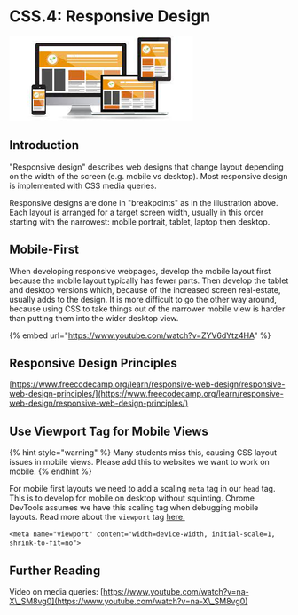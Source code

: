 # CSS.4: Responsive Design

![](../.gitbook/assets/resp.jpeg)

## Introduction

"Responsive design" describes web designs that change layout depending on the width of the screen (e.g. mobile vs desktop). Most responsive design is implemented with CSS media queries.

Responsive designs are done in "breakpoints" as in the illustration above. Each layout is arranged for a target screen width, usually in this order starting with the narrowest: mobile portrait, tablet, laptop then desktop.

## Mobile-First

When developing responsive webpages, develop the mobile layout first because the mobile layout typically has fewer parts. Then develop the tablet and desktop versions which, because of the increased screen real-estate, usually adds to the design. It is more difficult to go the other way around, because using CSS to take things out of the narrower mobile view is harder than putting them into the wider desktop view.

{% embed url="https://www.youtube.com/watch?v=ZYV6dYtz4HA" %}

## Responsive Design Principles

[https://www.freecodecamp.org/learn/responsive-web-design/responsive-web-design-principles/](https://www.freecodecamp.org/learn/responsive-web-design/responsive-web-design-principles/)

## Use Viewport Tag for Mobile Views

{% hint style="warning" %}
Many students miss this, causing CSS layout issues in mobile views. Please add this to websites we want to work on mobile.
{% endhint %}

For mobile first layouts we need to add a scaling `meta` tag in our `head` tag. This is to develop for mobile on desktop without squinting. Chrome DevTools assumes we have this scaling tag when debugging mobile layouts. Read more about the `viewport` tag [here.](https://developer.mozilla.org/en-US/docs/Web/HTML/Viewport\_meta\_tag)

```markup
<meta name="viewport" content="width=device-width, initial-scale=1, shrink-to-fit=no">
```

## Further Reading

Video on media queries: [https://www.youtube.com/watch?v=na-X\_SM8vg0](https://www.youtube.com/watch?v=na-X\_SM8vg0)
